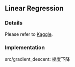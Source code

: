 ## Linear Regression

### Details

Please refer to [Kaggle](https://inclass.kaggle.com/c/linear-regression-sysu-2016).

### Implementation

src/gradient_descent: 梯度下降
